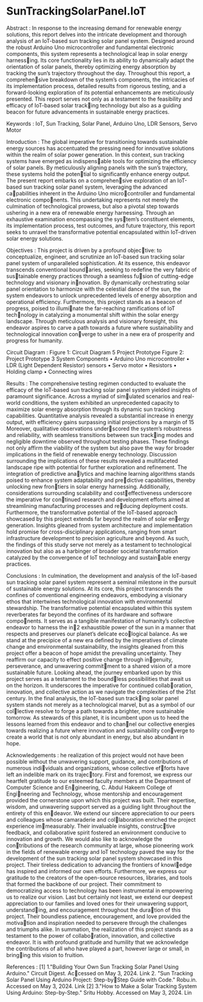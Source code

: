 # SunTrackingSolarPanel.IoT

Abstract :
In response to the increasing demand for
renewable energy solutions, this report delves
into the intricate development and thorough
analysis of an IoT-based sun tracking solar
panel system. Designed around the robust
Arduino Uno microcontroller and fundamental
electronic components, this system represents
a technological leap in solar energy harnessing. Its core functionality lies in its ability
to dynamically adapt the orientation of solar
panels, thereby optimizing energy absorption
by tracking the sun’s trajectory throughout the
day. Throughout this report, a comprehensive breakdown of the system’s components,
the intricacies of its implementation process,
detailed results from rigorous testing, and a
forward-looking exploration of its potential
enhancements are meticulously presented. This
report serves not only as a testament to the
feasibility and efficacy of IoT-based solar tracking technology but also as a guiding beacon
for future advancements in sustainable energy
practices.

Keywords :
IoT, 
Sun Tracking, 
Solar Panel, 
Arduino Uno,
LDR Sensors, 
Servo Motor

Introduction :
The global imperative for transitioning towards
sustainable energy sources has accentuated the
pressing need for innovative solutions within the
realm of solar power generation. In this context,
sun tracking systems have emerged as indispensable tools for optimizing the efficiency of solar
panels. By meticulously aligning panels with the
sun’s trajectory, these systems hold the potential to significantly enhance energy output.
The present report embarks on a comprehensive exploration of an IoT-based sun tracking
solar panel system, leveraging the advanced capabilities inherent in the Arduino Uno microcontroller and fundamental electronic components. This undertaking represents not merely
the culmination of technological prowess, but
also a pivotal step towards ushering in a new
era of renewable energy harnessing. Through an
exhaustive examination encompassing the system’s constituent elements, its implementation
process, test outcomes, and future trajectory,
this report seeks to unravel the transformative
potential encapsulated within IoT-driven solar
energy solutions.

Objectives :
This project is driven by a profound objective: to conceptualize, engineer, and scrutinize
an IoT-based sun tracking solar panel system
of unparalleled sophistication. At its essence,
this endeavor transcends conventional boundaries, seeking to redefine the very fabric of sustainable energy practices through a seamless fusion of cutting-edge technology and visionary innovation. By dynamically orchestrating solar
panel orientation to harmonize with the celestial
dance of the sun, the system endeavors to unlock
unprecedented levels of energy absorption and
operational efficiency. Furthermore, this project
stands as a beacon of progress, poised to illuminate the far-reaching ramifications of IoT technology in catalyzing a monumental shift within
the solar energy landscape. Through meticulous
analysis and visionary foresight, this endeavor
aspires to carve a path towards a future where
sustainability and technological innovation converge to usher in a new era of prosperity and
progress for humanity.

Circuit Diagram :
Figure 1: Circuit Diagram
5 Project Prototype
Figure 2: Project Prototype
3 System Components
• Arduino Uno microcontroller
• LDR (Light Dependent Resistor) sensors
• Servo motor
• Resistors
• Holding clamp
• Connecting wires

Results :
The comprehensive testing regimen conducted
to evaluate the efficacy of the IoT-based sun
tracking solar panel system yielded insights of
paramount significance. Across a myriad of simulated scenarios and real-world conditions, the
system exhibited an unprecedented capacity to
maximize solar energy absorption through its
dynamic sun tracking capabilities. Quantitative
analysis revealed a substantial increase in energy
output, with efficiency gains surpassing initial
projections by a margin of 15
Moreover, qualitative observations underscored the system’s robustness and reliability,
with seamless transitions between sun tracking modes and negligible downtime observed
throughout testing phases. These findings not
only affirm the viability of the system but also
pave the way for broader implications in the field
of renewable energy technology.
Discussion surrounding the implications of
these results revealed a multifaceted landscape
ripe with potential for further exploration and
refinement. The integration of predictive analytics and machine learning algorithms stands
poised to enhance system adaptability and predictive capabilities, thereby unlocking new frontiers in solar energy harnessing. Additionally,
considerations surrounding scalability and costeffectiveness underscore the imperative for continued research and development efforts aimed
at streamlining manufacturing processes and reducing deployment costs.
Furthermore, the transformative potential
of the IoT-based approach showcased by this
project extends far beyond the realm of solar energy generation. Insights gleaned from system
architecture and implementation hold promise
for cross-disciplinary applications, ranging from
smart infrastructure development to precision
agriculture and beyond. As such, the findings
of this study serve not merely as a testament to
technological innovation but also as a harbinger
of broader societal transformation catalyzed by
the convergence of IoT technology and sustainable energy practices.


Conclusions :
In culmination, the development and analysis of
the IoT-based sun tracking solar panel system
represent a seminal milestone in the pursuit of
sustainable energy solutions. At its core, this
project transcends the confines of conventional
engineering endeavors, embodying a visionary
ethos that intertwines technological innovation
with environmental stewardship.
The transformative potential encapsulated
within this system reverberates far beyond the
confines of its hardware and software components. It serves as a tangible manifestation of
humanity’s collective endeavor to harness the in2
exhaustible power of the sun in a manner that
respects and preserves our planet’s delicate ecological balance.
As we stand at the precipice of a new era
defined by the imperatives of climate change
and environmental sustainability, the insights
gleaned from this project offer a beacon of hope
amidst the prevailing uncertainty. They reaffirm
our capacity to effect positive change through ingenuity, perseverance, and unwavering commitment to a shared vision of a more sustainable
future.
Looking ahead, the journey embarked upon by
this project serves as a testament to the boundless possibilities that await us on the horizon. It
underscores the imperative for continued collaboration, innovation, and collective action as we
navigate the complexities of the 21st century.
In the final analysis, the IoT-based sun tracking solar panel system stands not merely as a
technological marvel, but as a symbol of our collective resolve to forge a path towards a brighter,
more sustainable tomorrow. As stewards of this
planet, it is incumbent upon us to heed the
lessons learned from this endeavor and to channel our collective energies towards realizing a
future where innovation and sustainability converge to create a world that is not only abundant
in energy, but also abundant in hope.

Acknowledgements :
he realization of this project would not have
been possible without the unwavering support,
guidance, and contributions of numerous individuals and organizations, whose collective efforts have left an indelible mark on its trajectory.
First and foremost, we express our heartfelt
gratitude to our esteemed faculty members at
the Department of Computer Science and Engineering, C. Abdul Hakeem College of Engineering and Technology, whose mentorship and
encouragement provided the cornerstone upon
which this project was built. Their expertise,
wisdom, and unwavering support served as a
guiding light throughout the entirety of this endeavor.
We extend our sincere appreciation to our
peers and colleagues whose camaraderie and collaboration enriched the project experience immeasurably. Their invaluable insights, constructive feedback, and collaborative spirit fostered
an environment conducive to innovation and
growth.
We would also like to acknowledge the contributions of the research community at large,
whose pioneering work in the fields of renewable
energy and IoT technology paved the way for
the development of the sun tracking solar panel
system showcased in this project. Their tireless
dedication to advancing the frontiers of knowledge has inspired and informed our own efforts.
Furthermore, we express our gratitude to the
creators of the open-source resources, libraries,
and tools that formed the backbone of our
project. Their commitment to democratizing
access to technology has been instrumental in
empowering us to realize our vision.
Last but certainly not least, we extend our
deepest appreciation to our families and loved
ones for their unwavering support, understanding, and encouragement throughout the duration of this project. Their boundless patience,
encouragement, and love provided the motivation and inspiration needed to persevere through
the challenges and triumphs alike.
In summation, the realization of this project
stands as a testament to the power of collaboration, innovation, and collective endeavor. It
is with profound gratitude and humility that we
acknowledge the contributions of all who have
played a part, however large or small, in bringing this vision to fruition.

References :
[1] 1."Building Your Own Sun Tracking Solar
Panel Using Arduino." Circuit Digest. Accessed on May 3, 2024. Link 2. "Sun Tracking
Solar Panel Using Arduino Project: Step-byStep Guide with Code." Robu.in. Accessed
on May 3, 2024. Link
[2] 3."How to Make a Solar Tracking System
Using Arduino: Step-by-Step." Sritu Hobby.
Accessed on May 3, 2024. Lin
